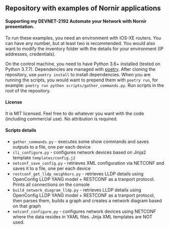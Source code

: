 ## Repository with examples of Nornir applications
#### Supporting my DEVNET-2192 Automate your Network with Nornir presentation.

To run these examples, you need an environment with IOS-XE routers. You can have any number, but at least two is recommended. You would also want to modify the inventory folder with the details for your environment (IP addresses, credentials).  

On the control machine, you need to have Python 3.6+ installed (tested on Python 3.7.7). Dependencies are managed with [poetry](https://python-poetry.org/). After cloning the repository, use `poetry install` to install dependencies. When you are running the scripts, you would want to prepend them with `poetry run`, for example: `poetry run python scripts/gather_commands.py`. Run scripts in the root of the repository. 

#### License
It is MIT licensed. Feel free to do whatever you want with the code (including commercial use). No attribution is required.

#### Scripts details
* `gather_commands.py` - executes some show commands and saves outputs to a file, one per each device
* `cli_configure.py` - configures network devices based on Jinja2 template `templates/config.j2`
* `netconf_save_config.py` - retrieves XML configuration via NETCONF and saves it to a file, one per each device
* `restconf_get_lldp_neighbors.py` - retrieves LLDP details using OpenConfig LLDP YANG model + RESTCONF as a tranport protocol. Prints all connections on the console
* `build_network_diagram_lldp.py` - retrieves LLDP details using OpenConfig LLDP YANG model + RESTCONF as a tranport protocol, then parses them,  builds a graph and creates a network diagram based on that graph
* `netconf_configure.py` - configures network devices using NETCONF where the data resides in YAML files. Jinja XML templates are NOT used.